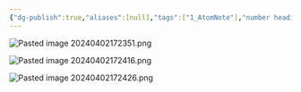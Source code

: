 ```yaml
---
{"dg-publish":true,"aliases":[null],"tags":["1_AtomNote"],"number headings":"auto, first-level 1, max 6, A.1.","Created-Date":"2024-04-02 16:41:52","Modified-Date":"2024-04-18 11:53:15","permalink":"/A01_Lessons/Ac04_信号与系统/狄里赫利条件/","dgPassFrontmatter":true}
---
```



![Pasted image 20240402172351.png](/img/user/Z02_ObFiles/Attachments/Pasted%20image%2020240402172351.png)




![Pasted image 20240402172416.png](/img/user/Z02_ObFiles/Attachments/Pasted%20image%2020240402172416.png)


![Pasted image 20240402172426.png](/img/user/Z02_ObFiles/Attachments/Pasted%20image%2020240402172426.png)



